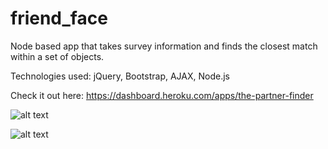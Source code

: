 # friend_face

Node based app that takes survey information and finds the closest match within a set of objects.

Technologies used: jQuery, Bootstrap, AJAX, Node.js

Check it out here: https://dashboard.heroku.com/apps/the-partner-finder

![alt text](https://raw.githubusercontent.com/sethbaldridge87/the-partner-finder/master/friend2.PNG)

![alt text](https://raw.githubusercontent.com/sethbaldridge87/the-partner-finder/master/friend1.PNG)
